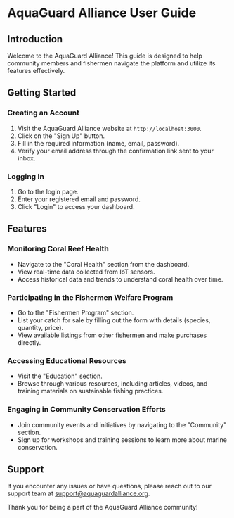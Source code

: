 # AquaGuard Alliance User Guide

## Introduction

Welcome to the AquaGuard Alliance! This guide is designed to help community members and fishermen navigate the platform and utilize its features effectively.

## Getting Started

### Creating an Account

1. Visit the AquaGuard Alliance website at `http://localhost:3000`.
2. Click on the "Sign Up" button.
3. Fill in the required information (name, email, password).
4. Verify your email address through the confirmation link sent to your inbox.

### Logging In

1. Go to the login page.
2. Enter your registered email and password.
3. Click "Login" to access your dashboard.

## Features

### Monitoring Coral Reef Health

- Navigate to the "Coral Health" section from the dashboard.
- View real-time data collected from IoT sensors.
- Access historical data and trends to understand coral health over time.

### Participating in the Fishermen Welfare Program

- Go to the "Fishermen Program" section.
- List your catch for sale by filling out the form with details (species, quantity, price).
- View available listings from other fishermen and make purchases directly.

### Accessing Educational Resources

- Visit the "Education" section.
- Browse through various resources, including articles, videos, and training materials on sustainable fishing practices.

### Engaging in Community Conservation Efforts

- Join community events and initiatives by navigating to the "Community" section.
- Sign up for workshops and training sessions to learn more about marine conservation.

## Support

If you encounter any issues or have questions, please reach out to our support team at [support@aquaguardalliance.org](mailto:support@aquaguardalliance.org).

Thank you for being a part of the AquaGuard Alliance community!
